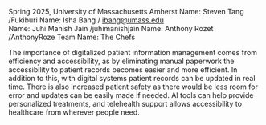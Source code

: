 

Spring 2025, University of Massachusetts Amherst
Name: Steven Tang /Fukiburi              Name: Isha Bang / ibang@umass.edu         
Name: Juhi Manish Jain /juhimanishjain             Name: Anthony Rozet /AnthonyRoze
Team Name: The Chefs        




The importance of digitalized patient information management comes from efficiency and accessibility, as by eliminating manual paperwork the accessibility to patient records becomes easier and more efficient. In addition to this, with digital systems patient records can be updated in real time. There is also increased patient safety as there would be less room for error and updates can be easily made if needed. AI tools can help provide personalized treatments, and telehealth support allows accessibility to healthcare from wherever people need. 
